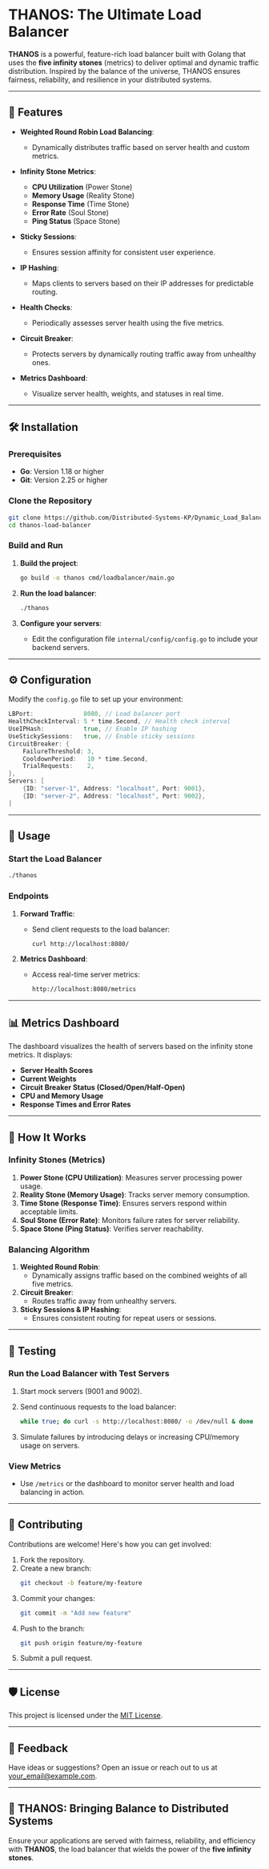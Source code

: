 
# **THANOS: The Ultimate Load Balancer**


**THANOS** is a powerful, feature-rich load balancer built with Golang that uses the **five infinity stones** (metrics) to deliver optimal and dynamic traffic distribution. Inspired by the balance of the universe, THANOS ensures fairness, reliability, and resilience in your distributed systems.

---

## 🌟 **Features**

- **Weighted Round Robin Load Balancing**:
  - Dynamically distributes traffic based on server health and custom metrics.
  
- **Infinity Stone Metrics**:
  - **CPU Utilization** (Power Stone)
  - **Memory Usage** (Reality Stone)
  - **Response Time** (Time Stone)
  - **Error Rate** (Soul Stone)
  - **Ping Status** (Space Stone)

- **Sticky Sessions**:
  - Ensures session affinity for consistent user experience.

- **IP Hashing**:
  - Maps clients to servers based on their IP addresses for predictable routing.

- **Health Checks**:
  - Periodically assesses server health using the five metrics.

- **Circuit Breaker**:
  - Protects servers by dynamically routing traffic away from unhealthy ones.

- **Metrics Dashboard**:
  - Visualize server health, weights, and statuses in real time.

---

## 🛠 **Installation**

### Prerequisites
- **Go**: Version 1.18 or higher
- **Git**: Version 2.25 or higher

### Clone the Repository
```bash
git clone https://github.com/Distributed-Systems-KP/Dynamic_Load_Balancer.git
cd thanos-load-balancer
```

### Build and Run
1. **Build the project**:
   ```bash
   go build -o thanos cmd/loadbalancer/main.go
   ```

2. **Run the load balancer**:
   ```bash
   ./thanos
   ```

3. **Configure your servers**:
   - Edit the configuration file `internal/config/config.go` to include your backend servers.

---

## ⚙️ **Configuration**

Modify the `config.go` file to set up your environment:
```go
LBPort:              8080, // Load balancer port
HealthCheckInterval: 5 * time.Second, // Health check interval
UseIPHash:           true, // Enable IP hashing
UseStickySessions:   true, // Enable sticky sessions
CircuitBreaker: {
    FailureThreshold: 3,
    CooldownPeriod:   10 * time.Second,
    TrialRequests:    2,
},
Servers: [
    {ID: "server-1", Address: "localhost", Port: 9001},
    {ID: "server-2", Address: "localhost", Port: 9002},
]
```

---

## 🚀 **Usage**

### Start the Load Balancer
```bash
./thanos
```

### Endpoints
1. **Forward Traffic**:
   - Send client requests to the load balancer:
     ```bash
     curl http://localhost:8080/
     ```

2. **Metrics Dashboard**:
   - Access real-time server metrics:
     ```bash
     http://localhost:8080/metrics
     ```

---

## 📊 **Metrics Dashboard**

The dashboard visualizes the health of servers based on the infinity stone metrics. It displays:
- **Server Health Scores**
- **Current Weights**
- **Circuit Breaker Status (Closed/Open/Half-Open)**
- **CPU and Memory Usage**
- **Response Times and Error Rates**


---

## 🧩 **How It Works**

### Infinity Stones (Metrics)
1. **Power Stone (CPU Utilization)**: Measures server processing power usage.
2. **Reality Stone (Memory Usage)**: Tracks server memory consumption.
3. **Time Stone (Response Time)**: Ensures servers respond within acceptable limits.
4. **Soul Stone (Error Rate)**: Monitors failure rates for server reliability.
5. **Space Stone (Ping Status)**: Verifies server reachability.

### Balancing Algorithm
1. **Weighted Round Robin**:
   - Dynamically assigns traffic based on the combined weights of all five metrics.
2. **Circuit Breaker**:
   - Routes traffic away from unhealthy servers.
3. **Sticky Sessions & IP Hashing**:
   - Ensures consistent routing for repeat users or sessions.

---

## 🧪 **Testing**

### Run the Load Balancer with Test Servers
1. Start mock servers (9001 and 9002).
2. Send continuous requests to the load balancer:
   ```bash
   while true; do curl -s http://localhost:8080/ -o /dev/null & done
   ```

3. Simulate failures by introducing delays or increasing CPU/memory usage on servers.

### View Metrics
- Use `/metrics` or the dashboard to monitor server health and load balancing in action.

---

## 🤝 **Contributing**

Contributions are welcome! Here's how you can get involved:
1. Fork the repository.
2. Create a new branch:
   ```bash
   git checkout -b feature/my-feature
   ```
3. Commit your changes:
   ```bash
   git commit -m "Add new feature"
   ```
4. Push to the branch:
   ```bash
   git push origin feature/my-feature
   ```
5. Submit a pull request.

---

## 🛡 **License**

This project is licensed under the [MIT License](LICENSE).

---

## 💬 **Feedback**

Have ideas or suggestions? Open an issue or reach out to us at [your_email@example.com](mailto:pmishra4@ncsu.edu).

---

## 🌌 **THANOS: Bringing Balance to Distributed Systems**

Ensure your applications are served with fairness, reliability, and efficiency with **THANOS**, the load balancer that wields the power of the **five infinity stones**.
